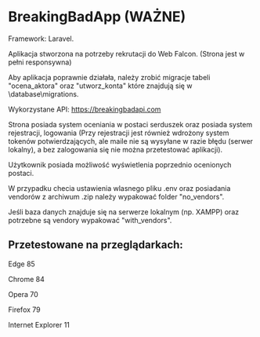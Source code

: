 # BreakingBadApp (WAŻNE)

Framework: Laravel.

Aplikacja stworzona na potrzeby rekrutacji do Web Falcon. (Strona jest w pełni responsywna)

Aby aplikacja poprawnie działała, należy zrobić migracje tabeli "ocena_aktora" oraz "utworz_konta" które znajdują się w \database\migrations.

Wykorzystane API: https://breakingbadapi.com

Strona posiada system oceniania w postaci serduszek oraz posiada system rejestracji, logowania (Przy rejestracji jest również wdrożony system tokenów potwierdzających, ale maile nie są wysyłane w razie błędu (serwer lokalny), a bez zalogowania się nie można przetestować aplikacji).

Użytkownik posiada możliwość wyświetlenia poprzednio ocenionych postaci.

W przypadku checia ustawienia wlasnego pliku .env oraz posiadania vendorów z archiwum .zip należy wypakować folder "no_vendors".

Jeśli baza danych znajduje się na serwerze lokalnym (np. XAMPP) oraz potrzebne są vendory wypakować "with_vendors".

## Przetestowane na przeglądarkach: 
Edge 85

Chrome 84

Opera 70

Firefox 79

Internet Explorer 11
